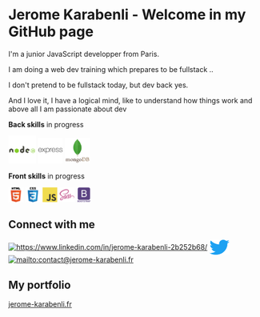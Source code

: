 # Jerome Karabenli - Welcome in my GitHub page

I'm a junior JavaScript developper from Paris.

I am doing a web dev training which prepares to be fullstack ..

I don't pretend to be fullstack today, but dev back yes.

And I love it, I have a logical mind, like to understand how things work and above all I am passionate about dev


**Back skills** in progress 
<p float="left">
<img width="55" src="https://raw.githubusercontent.com/devicons/devicon/7a4ca8aa871d6dca81691e018d31eed89cb70a76/icons/nodejs/nodejs-original-wordmark.svg" alt="nodejs logo" />
<img width="50" src="https://raw.githubusercontent.com/devicons/devicon/7a4ca8aa871d6dca81691e018d31eed89cb70a76/icons/express/express-original-wordmark.svg" alt="express logo" />
<img width="50" src="https://raw.githubusercontent.com/devicons/devicon/7a4ca8aa871d6dca81691e018d31eed89cb70a76/icons/mongodb/mongodb-original-wordmark.svg" alt="mongodb logo" />
</p>

**Front skills** in progress
<p float="left">
<img width="30" src="https://raw.githubusercontent.com/devicons/devicon/7a4ca8aa871d6dca81691e018d31eed89cb70a76/icons/html5/html5-original-wordmark.svg" alt="html logo" />
<img width="30" src="https://raw.githubusercontent.com/devicons/devicon/7a4ca8aa871d6dca81691e018d31eed89cb70a76/icons/css3/css3-original-wordmark.svg" alt="css logo" />
<img width="30" src="https://raw.githubusercontent.com/devicons/devicon/7a4ca8aa871d6dca81691e018d31eed89cb70a76/icons/javascript/javascript-original.svg" alt="javascript logo" />
<img width="30" src="https://raw.githubusercontent.com/devicons/devicon/7a4ca8aa871d6dca81691e018d31eed89cb70a76/icons/sass/sass-original.svg" alt="sass logo" />
<img width="30" src="https://raw.githubusercontent.com/devicons/devicon/7a4ca8aa871d6dca81691e018d31eed89cb70a76/icons/bootstrap/bootstrap-plain-wordmark.svg" alt="bootstrap logo" />
</p>

## Connect with me
<a href="https://www.linkedin.com/in/jerome-karabenli-2b252b68/" target="blank"><img align="center" src="https://content.linkedin.com/content/dam/me/business/en-us/amp/brand-site/v2/bg/LI-Logo.svg.original.svg" alt="https://www.linkedin.com/in/jerome-karabenli-2b252b68/" height="50" width="60" /></a> <a href="https://twitter.com/KarabenliJerome" target="blank"><img align="center" src="https://raw.githubusercontent.com/devicons/devicon/7a4ca8aa871d6dca81691e018d31eed89cb70a76/icons/twitter/twitter-original.svg" alt="https://twitter.com/KarabenliJerome" height="30" width="40" /></a> <a href="mailto:contact@jerome-karabenli.fr" target="blank"><img align="center" src="https://www.svgrepo.com/show/258737/mail-email.svg" alt="mailto:contact@jerome-karabenli.fr" height="30" width="40" /></a> 

## My portfolio
<a href="https://jerome-karabenli.fr/" target="blank" alt="https://jerome-karabenli.fr">jerome-karabenli.fr</a>


<!-- <p align="left"> <img src="https://komarev.com/ghpvc/?username=jerome-karabenli&label=Profile%20views&color=brightgreen&style=flat" alt="jerome-karabenli" /> </p> -->